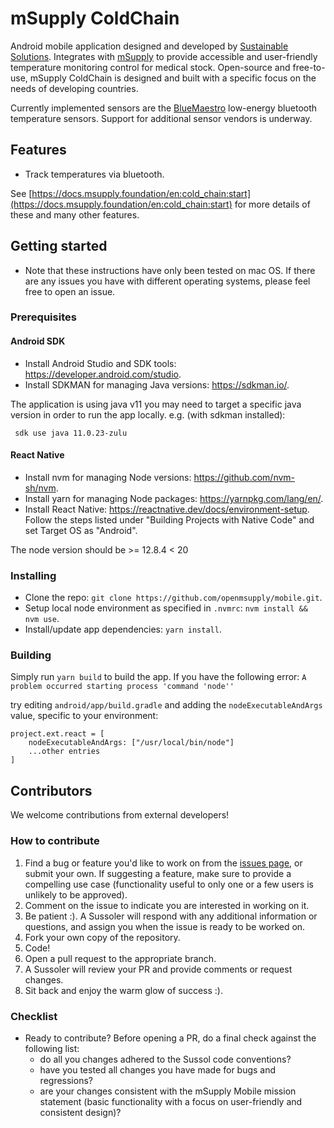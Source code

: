 # mSupply ColdChain

Android mobile application designed and developed by [Sustainable Solutions](http://sussol.net). Integrates with [mSupply](https://www.msupply.org.nz/) to provide accessible and user-friendly temperature monitoring control for medical stock. Open-source and free-to-use, mSupply ColdChain is designed and built with a specific focus on the needs of developing countries.

Currently implemented sensors are the [BlueMaestro](https://bluemaestro.com/home) low-energy bluetooth temperature sensors.
Support for additional sensor vendors is underway.

## Features

- Track temperatures via bluetooth.

See [https://docs.msupply.foundation/en:cold_chain:start](https://docs.msupply.foundation/en:cold_chain:start) for more details of these and many other features.

## Getting started

- Note that these instructions have only been tested on mac OS. If there are any issues you have with different operating systems, please feel free to open an issue.

### Prerequisites

#### Android SDK

- Install Android Studio and SDK tools: https://developer.android.com/studio.
- Install SDKMAN for managing Java versions: https://sdkman.io/.

The application is using java v11 you may need to target a specific java version in order to run the app locally.
e.g. (with sdkman installed):

```
 sdk use java 11.0.23-zulu
```

#### React Native

- Install nvm for managing Node versions: https://github.com/nvm-sh/nvm.
- Install yarn for managing Node packages: https://yarnpkg.com/lang/en/.
- Install React Native: https://reactnative.dev/docs/environment-setup. Follow the steps listed under "Building Projects with Native Code" and set Target OS as "Android".

The node version should be >= 12.8.4 < 20

### Installing

- Clone the repo: `git clone https://github.com/openmsupply/mobile.git`.
- Setup local node environment as specified in `.nvmrc`: `nvm install && nvm use`.
- Install/update app dependencies: `yarn install`.

### Building

Simply run `yarn build` to build the app.
If you have the following error:
`A problem occurred starting process 'command 'node''`

try editing `android/app/build.gradle` and adding the `nodeExecutableAndArgs` value, specific to your environment:

```
project.ext.react = [
    nodeExecutableAndArgs: ["/usr/local/bin/node"]
    ...other entries
]
```

## Contributors

We welcome contributions from external developers!

### How to contribute

1. Find a bug or feature you'd like to work on from the [issues page](https://github.com/openmsupply/msupply-cold-chain/issues), or submit your own. If suggesting a feature, make sure to provide a compelling use case (functionality useful to only one or a few users is unlikely to be approved).
2. Comment on the issue to indicate you are interested in working on it.
3. Be patient :). A Sussoler will respond with any additional information or questions, and assign you when the issue is ready to be worked on.
4. Fork your own copy of the repository.
5. Code!
6. Open a pull request to the appropriate branch.
7. A Sussoler will review your PR and provide comments or request changes.
8. Sit back and enjoy the warm glow of success :).

### Checklist

- Ready to contribute? Before opening a PR, do a final check against the following list:
  - do all you changes adhered to the Sussol code conventions?
  - have you tested all changes you have made for bugs and regressions?
  - are your changes consistent with the mSupply Mobile mission statement (basic functionality with a focus on user-friendly and consistent design)?
